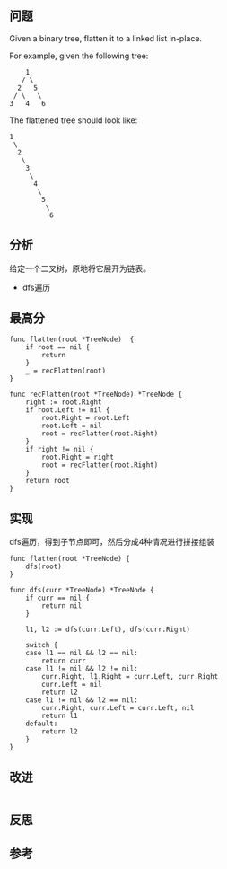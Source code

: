 ## 问题
Given a binary tree, flatten it to a linked list in-place.

For example, given the following tree:
```
    1
   / \
  2   5
 / \   \
3   4   6
```

The flattened tree should look like:
```
1
 \
  2
   \
    3
     \
      4
       \
        5
         \
          6
```

## 分析
给定一个二叉树，原地将它展开为链表。
- dfs遍历

## 最高分
```golang
func flatten(root *TreeNode)  {
    if root == nil {
        return
    }
    _ = recFlatten(root)
}

func recFlatten(root *TreeNode) *TreeNode {
    right := root.Right
    if root.Left != nil {
        root.Right = root.Left
        root.Left = nil
        root = recFlatten(root.Right)
    }
    if right != nil {
        root.Right = right
        root = recFlatten(root.Right)
    }
    return root
}
```

## 实现
dfs遍历，得到子节点即可，然后分成4种情况进行拼接组装
```golang
func flatten(root *TreeNode) {
    dfs(root)
}

func dfs(curr *TreeNode) *TreeNode {
    if curr == nil {
        return nil
    }

    l1, l2 := dfs(curr.Left), dfs(curr.Right)

    switch {
    case l1 == nil && l2 == nil:
        return curr
    case l1 != nil && l2 != nil:
        curr.Right, l1.Right = curr.Left, curr.Right
        curr.Left = nil
        return l2
    case l1 != nil && l2 == nil:
        curr.Right, curr.Left = curr.Left, nil
        return l1
    default:
        return l2
    }
}
```

## 改进
```golang

```

## 反思

## 参考